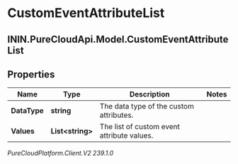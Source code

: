 # CustomEventAttributeList

## ININ.PureCloudApi.Model.CustomEventAttributeList

## Properties

|Name | Type | Description | Notes|
|------------ | ------------- | ------------- | -------------|
| **DataType** | **string** | The data type of the custom attributes. | |
| **Values** | **List&lt;string&gt;** | The list of custom event attribute values. | |



_PureCloudPlatform.Client.V2 239.1.0_
